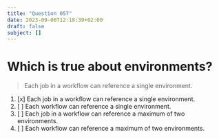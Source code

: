 ```yaml
---
title: "Question 057"
date: 2023-09-06T12:18:39+02:00
draft: false
subject: []
---
```


# Which is true about environments?
> Each job in a workflow can reference a single environment.
1. [x] Each job in a workflow can reference a single environment.
1. [ ] Each workflow can reference a single environment.
1. [ ] Each job in a workflow can reference a maximum of two environments.
1. [ ] Each workflow can reference a maximum of two environments.
